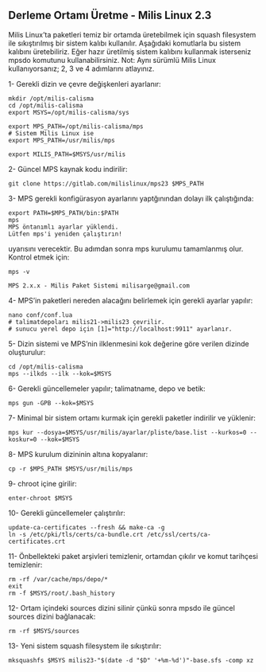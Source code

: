 
## Derleme Ortamı Üretme - Milis Linux 2.3

Milis Linux’ta paketleri temiz bir ortamda üretebilmek için squash filesystem ile sıkıştırılmış bir sistem kalıbı kullanılır. 
Aşağıdaki komutlarla bu sistem kalıbını üretebiliriz. 
Eğer hazır üretilmiş sistem kalıbını kullanmak isterseniz mpsdo komutunu kullanabilirsiniz.
Not: Aynı sürümlü Milis Linux kullanıyorsanız; 2, 3 ve 4 adımlarını atlayınız.

1- Gerekli dizin ve çevre değişkenleri ayarlanır:

```
mkdir /opt/milis-calisma
cd /opt/milis-calisma
export MSYS=/opt/milis-calisma/sys

export MPS_PATH=/opt/milis-calisma/mps
# Sistem Milis Linux ise
export MPS_PATH=/usr/milis/mps

export MILIS_PATH=$MSYS/usr/milis
```

2- Güncel MPS kaynak kodu indirilir:

```
git clone https://gitlab.com/milislinux/mps23 $MPS_PATH
```

3- MPS gerekli konfigürasyon ayarlarını yaptğınından dolayı ilk çalıştığında:

```
export PATH=$MPS_PATH/bin:$PATH
mps
MPS öntanımlı ayarlar yüklendi.
Lütfen mps'i yeniden çalıştırın!
```

uyarısını verecektir. Bu adımdan sonra mps kurulumu tamamlanmış olur. Kontrol etmek için:

```
mps -v

MPS 2.x.x - Milis Paket Sistemi milisarge@gmail.com
```

4- MPS’in paketleri nereden alacağını belirlemek için gerekli ayarlar yapılır:

```
nano conf/conf.lua
# talimatdepoları milis21->milis23 çevrilir.
# sunucu yerel depo için [1]="http://localhost:9911" ayarlanır.
```

5- Dizin sistemi ve MPS’nin ilklenmesini kok değerine göre verilen dizinde oluşturulur:

```
cd /opt/milis-calisma
mps --ilkds --ilk --kok=$MSYS
```

6- Gerekli güncellemeler yapılır; talimatname, depo ve betik:

```
mps gun -GPB --kok=$MSYS
```

7- Minimal bir sistem ortamı kurmak için gerekli paketler indirilir ve yüklenir:

```
mps kur --dosya=$MSYS/usr/milis/ayarlar/pliste/base.list --kurkos=0 --koskur=0 --kok=$MSYS
```

8- MPS kurulum dizininin altına kopyalanır:

```
cp -r $MPS_PATH $MSYS/usr/milis/mps
```

9- chroot içine girilir:

```
enter-chroot $MSYS
```

10- Gerekli güncellemeler çalıştırılır:

```
update-ca-certificates --fresh && make-ca -g
ln -s /etc/pki/tls/certs/ca-bundle.crt /etc/ssl/certs/ca-certificates.crt
```

11- Önbellekteki paket arşivleri temizlenir, ortamdan çıkılır ve komut tarihçesi temizlenir:

```
rm -rf /var/cache/mps/depo/*
exit
rm -f $MSYS/root/.bash_history
```

12- Ortam içindeki sources dizini silinir çünkü sonra mpsdo ile güncel sources dizini bağlanacak:

```
rm -rf $MSYS/sources
```

13- Yeni sistem squash filesystem ile sıkıştırılır:

```
mksquashfs $MSYS milis23-"$(date -d "$D" '+%m-%d')"-base.sfs -comp xz
```
